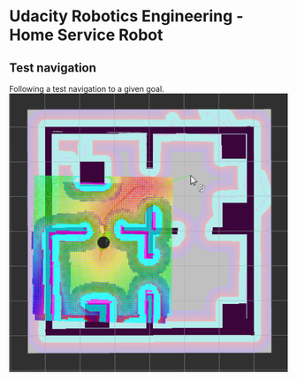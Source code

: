 # Udacity Robotics Engineering - Home Service Robot

## Test navigation
Following a test navigation to a given goal.
![AMCL](AMCL.gif "AMCL")
